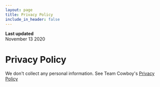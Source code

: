 ```yaml
---
layout: page
title: Privacy Policy
include_in_header: false
---
```


**Last updated**  
November 13 2020

# Privacy Policy
We don't collect any personal information. See Team Cowboy's [Privacy Policy](https://www.teamcowboy.com/privacyPolicy) 
